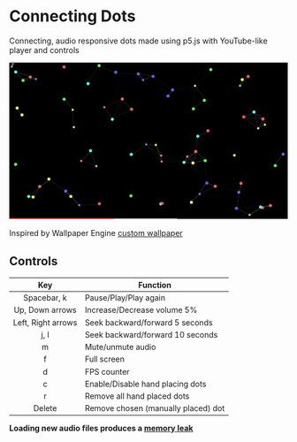# Connecting Dots

Connecting, audio responsive dots made using p5.js with YouTube-like player and controls 

![Project Image](project.png)

Inspired by Wallpaper Engine [custom wallpaper](https://steamcommunity.com/sharedfiles/filedetails/?id=819343682)

## Controls 

Key | Function
:---: | ---
Spacebar, k | Pause/Play/Play again
Up, Down arrows | Increase/Decrease volume 5%
Left, Right arrows | Seek backward/forward 5 seconds
j, l | Seek backward/forward 10 seconds
m | Mute/unmute audio
f | Full screen
d | FPS counter
c | Enable/Disable hand placing dots
r | Remove all hand placed dots
Delete | Remove chosen (manually placed) dot

**Loading new audio files produces a [memory leak](https://github.com/processing/p5.js-sound/issues/88)**
